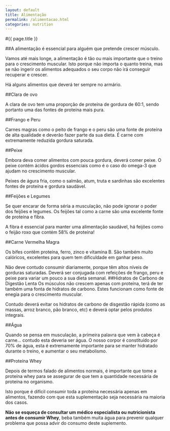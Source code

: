 ```yaml
---
layout: default
title: Alimentação
permalink: /alimentacao.html
categories: nutrition
---
```


#{{ page.title }}

##A alimentação é essencial para alguém que pretende crescer músculo.

Vamos até mais longe, a alimentação é tão ou mais importante que o treino para o crescimento muscular. Isto porque não importa o quanto treina, mas se não ingerir os alimentos adequados o seu corpo não irá conseguir recuperar e crescer.

Há alguns alimentos que deverá ter sempre no armário.

##Clara de ovo

A clara de ovo tem uma proporção de proteína de gordura de 60:1, sendo portanto uma das fontes de proteína mais pura.

##Frango e Peru

Carnes magras como o peito de frango e o peru são uma fonte de proteína de alta qualidade e deverão fazer parte da sua dieta. É carne com extremamente reduzida gordura saturada.

##Peixe

Embora deva comer alimentos com pouca gordura, deverá comer peixe. O peixe contém ácidos gordos essenciais como é o caso do omega-3 que ajudam no crescimento muscular.

Peixes de águra fria, como o salmão, atum, truta e sardinhas são excelentes fontes de proteína e gordura saudável.

##Feijões e Legumes

Se quer encarar de forma séria a musculação, não pode ignorar o poder dos feijões e legumes. Os feijões tal como a carne são uma excelente fonte de proteína e fibra.

A fibra é essencial para manter uma alimentação saudável, há feijões como o feijão roxo que contém 58% de proteína!

##Carne Vermelha Magra

Os bifes contêm proteína, ferro, zinco e vitamina B. São também muito calóricos, excelentes para quem tem dificuldade em ganhar peso.

Não deve contudo consumir diariamente, porque têm altos níveis de gorduras saturadas. Deverá ser conjugada com refeições de frango, peru e peixe para variar um pouco a sua dieta semanal.
##Hidratos de Carbono de Digestão Lenta
Os músculos não crescem apenas com proteína, terá de ter também uma fonta de hidratos de carbono. Estes funcionam como fonte de enegia para o crescimento muscular.

Contudo deverá evitar os hidratos de carbono de disgestão rápida (como as massas, arroz branco, pão branco, etc) e deverá optar pelos produtos integrais.

##Água

Quando se pensa em musculação, a primeira palavra que vem à cabeça é carne... contudo esta deveria ser água. O nosso corpor é constituído por 70% de água, esta é extremamente importante para se manter hidratado durante o treino, e aumentar o seu metabolismo.

##Proteína Whey

Depois de termos falado de alimentos normais, é importante que tome a proteína whey para se assegurar de que tem a quantidade necessária de proteína no organismo.

Isto porque é difícil consumir toda a proteína necessária apenas em alimentos, fazendo com que esta suplementação seja necessária na maioria dos casos.

__Não se esqueça de consultar um médico especialista ou nutricionista antes de consumir Whey__, beba também muita água para prevenir qualquer problema que possa advir do consumo deste suplemento.